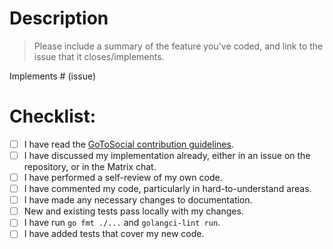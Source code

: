 # Description

> Please include a summary of the feature you've coded, and link to the issue that it closes/implements.

Implements # (issue)

# Checklist:

- [ ] I have read the [GoToSocial contribution guidelines](https://github.com/superseriousbusiness/gotosocial/blob/main/CONTRIBUTING.md).
- [ ] I have discussed my implementation already, either in an issue on the repository, or in the Matrix chat.
- [ ] I have performed a self-review of my own code.
- [ ] I have commented my code, particularly in hard-to-understand areas.
- [ ] I have made any necessary changes to documentation.
- [ ] New and existing tests pass locally with my changes.
- [ ] I have run `go fmt ./...` and `golangci-lint run`.
- [ ] I have added tests that cover my new code.
